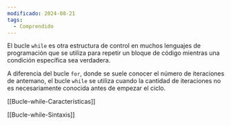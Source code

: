 ```yaml
---
modificado: 2024-08-21
tags:
  - Comprendido
---
```

El bucle `while` es otra estructura de control en muchos lenguajes de programación que se utiliza para repetir un bloque de código mientras una condición específica sea verdadera.

A diferencia del bucle `for`, donde se suele conocer el número de iteraciones de antemano, el bucle `while` se utiliza cuando la cantidad de iteraciones no es necesariamente conocida antes de empezar el ciclo.

[[Bucle-while-Características]]

[[Bucle-while-Sintaxis]]